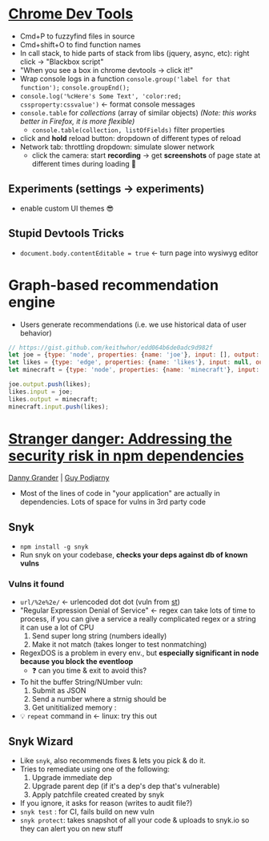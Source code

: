 # [Chrome Dev Tools](http://conferences.oreilly.com/fluent/javascript-html-us/public/schedule/detail/46324) 
* Cmd+P to fuzzyfind files in source
* Cmd+shift+O to find function names
* In call stack, to hide parts of stack from libs (jquery, async, etc): right click &rarr; "Blackbox script"
* "When you see a box in chrome devtools &rarr; click it!"
* Wrap console logs in a function `console.group('label for that function');` `console.groupEnd();`
* `console.log('%cHere's Some Text', 'color:red; cssproperty:cssvalue')` &larr; format console messages
* `console.table` for *collections* (array of similar objects) *(Note: this works better in Firefox, it is more flexible)*
  * `console.table(collection, listOfFields)` filter properties
* click and **hold** reload button: dropdown of different types of reload
* Network tab: throttling dropdown: simulate slower network
  * click the camera: start **recording** &rarr; get **screenshots** of page state at different times during loading :100:
## Experiments (settings &rarr; experiments)
* enable custom UI themes :sunglasses:
## Stupid Devtools Tricks
* `document.body.contentEditable = true` &larr; turn page into wysiwyg editor

# Graph-based recommendation engine
* Users generate recommendations (i.e. we use historical data of user behavior)
```js
// https://gist.github.com/keithwhor/edd064b6de0adc9d982f
let joe = {type: 'node', properties: {name: 'joe'}, input: [], output: []};
let likes = {type: 'edge', properties: {name: 'likes'}, input: null, output: null};
let minecraft = {type: 'node', properties: {name: 'minecraft'}, input: [], output: []};

joe.output.push(likes);
likes.input = joe;
likes.output = minecraft;
minecraft.input.push(likes);
```

# [Stranger danger: Addressing the security risk in npm dependencies](http://conferences.oreilly.com/fluent/javascript-html-us/public/schedule/detail/48353)
[Danny Grander](https://twitter.com/grander) | [Guy Podjarny](https://twitter.com/guypod)
* Most of the lines of code in "your application" are actually in dependencies.  Lots of space for vulns in 3rd party code
## Snyk
* `npm install -g snyk`
* Run snyk on your codebase, **checks your deps against db of known vulns**

### Vulns it found
* `url/%2e%2e/` &larr; urlencoded dot dot (vuln from [st](https://www.npmjs.com/package/st))
* "Regular Expression Denial of Service" &larr; regex can take lots of time to
  process, if you can give a service a really complicated regex or a string it
  can use a lot of CPU
  1. Send super long string (numbers ideally)
  2. Make it not match (takes longer to test nonmatching)
* RegexDOS is a problem in every env., but **especially significant in node
  because you block the eventloop**
  * :question: can you time & exit to avoid this?
* To hit the buffer String/NUmber vuln:
  1. Submit as JSON
  2. Send a number where a strnig should be
  3. Get unititialized memory :
* :bulb: `repeat` command in &larr; linux: try this out

## Snyk Wizard
* Like `snyk`, also recommends fixes & lets you pick & do it.
* Tries to remediate using one of the following:
  1. Upgrade immediate dep
  2. Upgrade parent dep (if it's a dep's dep that's vulnerable)
  3. Apply patchfile created created by snyk
* If you ignore, it asks for reason (writes to audit file?)
* `snyk test` : for CI, fails build on new vuln
* `snyk protect`: takes snapshot of all your code & uploads to snyk.io so they
  can alert you on new stuff
